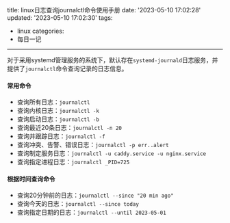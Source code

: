 title: linux日志查询journalctl命令使用手册
date: '2023-05-10 17:02:28'
updated: '2023-05-10 17:02:30'
tags:
  - linux
categories:
  - 每日一记
---
对于采用systemd管理服务的系统下，默认存在`systemd-journald`日志服务，并提供了`journalctl`命令查询记录的日志信息。

#### 常用命令

- 查询所有日志：`journalctl`
- 查询内核日志：`journalctl -k`
- 查询启动日志：`journalctl -b`
- 查询最近20条日志：`journalctl -n 20`
- 查询并跟踪日志：`journalctl -f`
- 查询冲突、告警、错误日志：`journalctl -p err..alert`
- 查询制定服务日志：`journalctl -u caddy.service -u nginx.service`
- 查询指定进程日志：`journalctl _PID=725`

#### 根据时间查询命令

- 查询20分钟前的日志：`journalctl --since "20 min ago"`
- 查询今天的日志：`journalctl --since today`
- 查询指定日期的日志：`journalctl --until 2023-05-01`